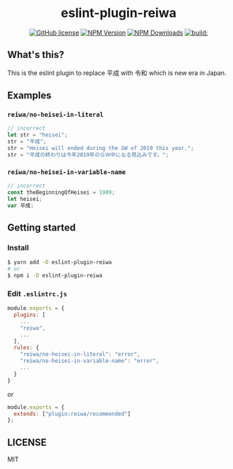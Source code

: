 <h1 align="center">eslint-plugin-reiwa</h1>

<p align="center">
  <a href="https://github.com/otofu-square/eslint-plugin-reiwa/blob/master/LICENSE"><img src="https://img.shields.io/npm/l/eslint-plugin-reiwa.svg?style=flat-square" alt="GitHub license" /></a>
  <a href="https://www.npmjs.com/package/eslint-plugin-reiwa"><img src="https://img.shields.io/npm/v/eslint-plugin-reiwa.svg?style=flat-square" alt="NPM Version" /></a>
  <a href="https://www.npmjs.com/package/eslint-plugin-reiwa"><img src="https://img.shields.io/npm/dm/eslint-plugin-reiwa.svg?style=flat-square" alt="NPM Downloads" /></a>
  <a href="https://travis-ci.com/otofu-square/eslint-plugin-reiwa" id="status-image-popup" title="Latest push build on default branch: " name="status-images" class="open-popup" data-ember-action="" data-ember-action-58="58"><img src="https://travis-ci.com/otofu-square/eslint-plugin-reiwa.svg?branch=master" alt="build:"></a>
</p>

## What's this?

This is the eslint plugin to replace 平成 with 令和 which is new era in Japan.

## Examples

### `reiwa/no-heisei-in-literal`

```js
// incorrect
let str = "heisei";
str = "平成";
str = "Heisei will ended during the GW of 2019 this year.";
str = "平成の終わりは今年2019年のＧＷ中になる見込みです。";
```

### `reiwa/no-heisei-in-variable-name`

```js
// incorrect
const theBeginningOfHeisei = 1989;
let heisei;
var 平成;
```

## Getting started

### Install

```sh
$ yarn add -D eslint-plugin-reiwa
# or
$ npm i -D eslint-plugin-reiwa
```

### Edit `.eslintrc.js`

```js
module.exports = {
  plugins: [
    ...
    "reiwa",
    ...
  ],
  rules: {
    "reiwa/no-heisei-in-literal": "error",
    "reiwa/no-heisei-in-variable-name": "error",
    ...
  }
}
```

or

```js
module.exports = {
  extends: ["plugin:reiwa/recommended"]
};
```

## LICENSE

MIT
